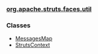 ### [org.apache.struts.faces.util](package-summary.html.md)

### Classes

-   [MessagesMap](MessagesMap.html.md)
-   [StrutsContext](StrutsContext.html.md)

